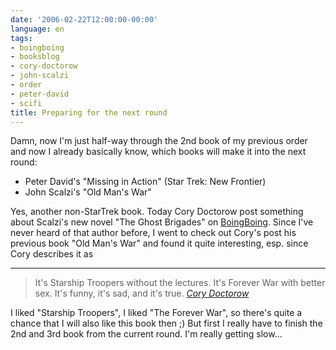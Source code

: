 ```yaml
---
date: '2006-02-22T12:00:00-00:00'
language: en
tags:
- boingboing
- booksblog
- cory-doctorow
- john-scalzi
- order
- peter-david
- scifi
title: Preparing for the next round
---
```



<p>Damn, now I'm just half-way through the 2nd book of my previous order and now I already basically know, which books will make it into the next round:</p>

<ul>
<li>Peter David's "Missing in Action" (Star Trek: New Frontier)</li>
<li>John Scalzi's "Old Man's War"</li>
</ul>

<p>Yes, another non-StarTrek book. Today Cory Doctorow post something about Scalzi's new novel "The Ghost Brigades" on <a href="http://www.boingboing.net/2006/02/22/sequel_to_scalzis_ol.html">BoingBoing</a>. Since I've never heard of that author before, I went to check out Cory's post his previous book "Old Man's War" and found it quite interesting, esp. since Cory describes it as</p>

-------------------------------



<blockquote>It's Starship Troopers without the lectures. It's Forever War with better sex. It's funny, it's sad, and it's true.
    <cite><a href="http://www.boingboing.net/2004/12/13/forever_war_with_bet.html">Cory Doctorow</a></cite>

</blockquote>

<p>I liked "Starship Troopers", I liked "The Forever War", so there's quite a chance that I will also like this book then ;) But first I really have to finish the 2nd and 3rd book from the current round. I'm really getting slow...</p>